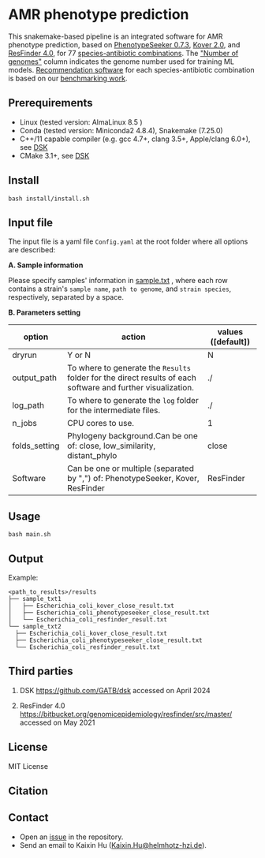 # AMR phenotype prediction 


This snakemake-based pipeline is an integrated software for AMR phenotype prediction, based on  [PhenotypeSeeker 0.7.3](https://github.com/bioinfo-ut/PhenotypeSeeker), [Kover 2.0](https://github.com/aldro61/kover), and [ResFinder 4.0](https://bitbucket.org/genomicepidemiology/resfinder/src/master/), for 77 <a href="https://github.com/hzi-bifo/AMR_benchmarking/wiki/Species-and-antibiotics">species-antibiotic combinations<a>. The <a href="https://github.com/hzi-bifo/AMR_benchmarking/wiki/Species-and-antibiotics"> "Number of genomes"<a>  column indicates the genome number used for training ML models.  <a href="https://github.com/hzi-bifo/AMR_benchmarking/wiki/Recommendation-software"> Recommendation software<a>  for each species-antibiotic combination is based on our <a href="https://github.com/hzi-bifo/AMR_benchmarking">benchmarking work<a>. 



## Prerequirements

- Linux (tested version: AlmaLinux 8.5 )
- Conda (tested version: Miniconda2 4.8.4), Snakemake (7.25.0)
- C++/11 capable compiler (e.g. gcc 4.7+, clang 3.5+, Apple/clang 6.0+),  see  <a href="https://github.com/GATB/dsk"> DSK<a>
- CMake 3.1+, see  <a href="https://github.com/GATB/dsk"> DSK<a>
  
## Install

```
bash install/install.sh 
```
  
## <a name="input"></a>Input file
The input file is a yaml file `Config.yaml` at the root folder where all options are described:

**A. Sample information**
  
  Please specify samples' information in <a href="https://github.com/hzi-bifo/AMR_prediction_pipeline/blob/main/sample.txt"> sample.txt<a> , where each row contains a strain's `sample name`, `path to genome`, and `strain species`, respectively, separated by a space.
  
  
**B. Parameters setting**
 

| option | action | values ([default])|
| ------------- | ------------- |------------- |
|dryrun| Y or N |N|
|output_path| To where to generate the `Results` folder for the direct results of each software and further visualization. | ./|
|log_path| To where to generate the `log` folder for the intermediate files.| ./|
|n_jobs| CPU cores to use.| 1 |
|folds_setting|Phylogeny background.Can be one of: close, low_similarity, distant_phylo|close|
|Software| Can be one or multiple (separated by ",") of: PhenotypeSeeker, Kover, ResFinder|ResFinder|

 




 ## Usage
  
 ```
 bash main.sh 
 ```
  

 ## Output
  
 Example:
  ```
 <path_to_results>/results
├── sample_txt1
│   ├── Escherichia_coli_kover_close_result.txt
│   ├── Escherichia_coli_phenotypeseeker_close_result.txt
│   └── Escherichia_coli_resfinder_result.txt
└── sample_txt2
    ├── Escherichia_coli_kover_close_result.txt
    ├── Escherichia_coli_phenotypeseeker_close_result.txt
    └── Escherichia_coli_resfinder_result.txt

  ```
  
  
  



## Third parties
1. DSK https://github.com/GATB/dsk accessed on April 2024

2. ResFinder 4.0 https://bitbucket.org/genomicepidemiology/resfinder/src/master/ accessed on May 2021




## <a name="license"></a> License
MIT License
## <a name="citation"></a> Citation


## <a name="contact"></a> Contact
- Open an  [issue](https://github.com/hzi-bifo/AMR_prediction_pipeline/issues) in the repository.
- Send an email to Kaixin Hu (Kaixin.Hu@helmhotz-hzi.de).


